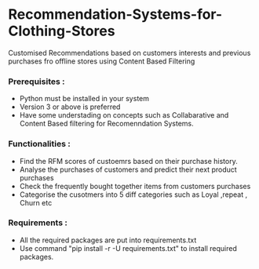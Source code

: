 # Recommendation-Systems-for-Clothing-Stores
Customised Recommendations based on customers interests and previous purchases fro offline  stores using Content Based Filtering  

 ### Prerequisites : 

 - Python must be installed in your system
 - Version 3 or above is preferred
 - Have some understading on concepts such as Collabarative and Content Based filtering for Recomenndation Systems. 

 ### Functionalities :

 - Find the RFM scores of custoemrs based on their purchase history.
 - Analyse the purchases of customers and predict their next product purchases
 - Check the frequently bought together items from customers purchases
 - Categorise the cusotmers into 5 diff categories such as Loyal ,repeat , Churn etc

 ### Requirements :

 - All the required packages are put into requirements.txt
 - Use command "pip install -r -U requirements.txt" to install required packages. 
